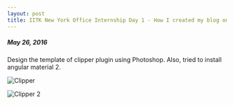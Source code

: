 ```yaml
---
layout: post
title: IITK New York Office Internship Day 1 - How I created my blog on github ? 
---
```

##### *May 26, 2016*

Design the template of clipper plugin using Photoshop. Also, tried to install angular material 2. 

![Clipper](https://raw.githubusercontent.com/subhamg/subhamg.github.io/master/images/CLIPPER.jpg)

![Clipper 2](https://raw.githubusercontent.com/subhamg/subhamg.github.io/master/images/Clipper%202.jpg)
